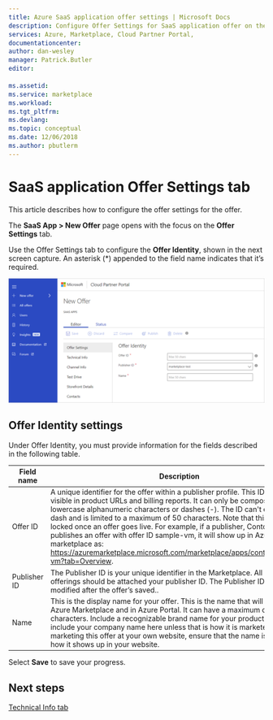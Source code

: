 ```yaml
---
title: Azure SaaS application offer settings | Microsoft Docs
description: Configure Offer Settings for SaaS application offer on the Azure Marketplace.
services: Azure, Marketplace, Cloud Partner Portal, 
documentationcenter:
author: dan-wesley
manager: Patrick.Butler  
editor:

ms.assetid: 
ms.service: marketplace
ms.workload: 
ms.tgt_pltfrm: 
ms.devlang: 
ms.topic: conceptual
ms.date: 12/06/2018
ms.author: pbutlerm
---
```


# SaaS application Offer Settings tab

This article describes how to configure the offer settings for the offer.

The **SaaS App > New Offer** page opens with the focus on the **Offer Settings** tab. 

Use the Offer Settings tab to configure the **Offer Identity**, shown in the next screen capture. An asterisk (*) appended to the field name indicates that it’s required.

![Offer Settings tab](./media/saas-new-offer.png)

## Offer Identity settings

Under Offer Identity, you must provide information for the fields described in the following table. 


|  **Field name**   |  **Description**  |
|  ---------------   |  ---------------  |
|    Offer ID  |  A unique identifier for the offer within a publisher profile. This ID will be visible in product URLs and billing reports. It can only be composed of lowercase alphanumeric characters or dashes (-). The ID can't end with a dash and is limited to a maximum of 50 characters. Note that this field is locked once an offer goes live. For example, if a publisher, Contoso, publishes an offer with offer ID sample-vm, it will show up in Azure marketplace as: https://azuremarketplace.microsoft.com/marketplace/apps/contoso.sample-vm?tab=Overview.                 |
|  Publisher ID    |  The Publisher ID is your unique identifier in the Marketplace. All your offerings should be attached your publisher ID. The Publisher ID can’t be modified after the offer’s saved..                |
|  Name      |   This is the display name for your offer. This is the name that will show up in Azure Marketplace and in Azure Portal. It can have a maximum of 50 characters. Include a recognizable brand name for your product. Don’t include your company name here unless that is how it is marketed. If you’re marketing this offer at your own website, ensure that the name is exactly how it shows up in your website.               |

Select **Save** to save your progress.

## Next steps

[Technical Info tab](./cpp-technical-info-tab.md)
